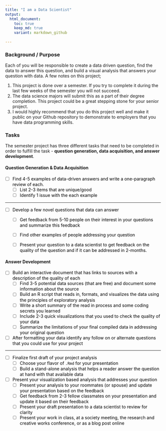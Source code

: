 ```yaml
---
title: "I am a Data Scientist"
output:
  html_document:
    toc: true
    keep_md: true
    variant: markdown_github  
  
---
```




### Background / Purpose

Each of you will be responsible to create a data driven question, find the data to answer this question, and build a visual analysis that answers your question with data.  A few notes on this project;

1. This project is done over a semester.  If you try to complete it during the last few weeks of the semester you will not succeed.
2. The data science majors will submit this as a part of their degree completion.  This project could be a great stepping stone for your senior project.
3. I would highly recommend that you do this project well and make it public on your Github repository to demonstrate to employers that you have data programming skills.

### Tasks


<style>
ul {
   color: black;
   list-style-type: none;
   list-style-position: outside;

}

</style>

The semester project has three different tasks that need to be completed in order to fulfill the task - **question generation, data acquisition, and answer development**.

#### Question Generation & Data Acquisition


<style>
ul {
   color: black;
   list-style-type: none;
   list-style-position: outside;

}

</style>


* [ ] Find 4-5 examples of data-driven answers and write a one-paragraph review of each.
    * [ ] List 2-3 items that are unique/good
    * [ ] Identify 1 issue with the each example

--------

* [ ] Develop a few novel questions that data can answer
    * [ ] Get feedback from 5-10 people on their interest in your questions and summarize this feedback
    * [ ] Find other examples of people addressing your question
    * [ ] Present your question to a data scientist to get feedback on the quality of the question and if it can be addressed in 2-months.


#### Answer Development



* [ ] Build an interactive document that has links to sources with a description of the quality of each
    * [ ] Find 3-5 potential data sources (that are free) and document some information about the source
    * [ ] Build an R script that reads in, formats, and visualizes the data using the principles of exploratory analysis
    * [ ] Write a short summary of the read in process and some coding secrets you learned
    * [ ] Include 2-3 quick visualizations that you used to check the quality of your data
    * [ ] Summarize the limitations of your final compiled data in addressing your original question
* [ ] After formatting your data identify any follow on or alternate questions that you could use for your project

--------
* [ ] Finalize first draft of your project analysis
    * [ ] Choose your flavor of `.Rmd` for your presentation
    * [ ] Build a stand-alone analysis that helps a reader answer the question at hand with that available data
* [ ] Present your visualization based analysis that addresses your question
    * [ ] Present your analysis to your roommates (or spouse) and update your presentation based on the feedback
    * [ ] Get feedback from 2-3 fellow classmates on your presentation and update it based on their feedback
    * [ ] Present your draft presentation to a data scientist to review for clarity
    * [ ] Present your work in class, at a society meeting, the research and creative works conference, or as a blog post online
